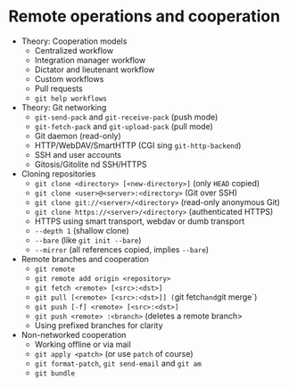 # Remote operations and cooperation
  
  * Theory: Cooperation models
      - Centralized workflow
      - Integration manager workflow
      - Dictator and lieutenant workflow
      - Custom workflows
      - Pull requests
      - `git help workflows`
  * Theory: Git networking
      - `git-send-pack` and `git-receive-pack` (push mode)
      - `git-fetch-pack` and `git-upload-pack` (pull mode)
      - Git daemon (read-only)
      - HTTP/WebDAV/SmartHTTP (CGI sing `git-http-backend`)
      - SSH and user accounts
      - Gitosis/Gitolite nd SSH/HTTPS
  * Cloning repositories
      - `git clone <directory> [<new-directory>]` (only `HEAD` copied)
      - `git clone <user>@<server>:<directory>` (Git over SSH)
      - `git clone git://<server>/<directory>` (read-only anonymous Git)
      - `git clone https://<server>/<directory>` (authenticated HTTPS)
      - HTTPS using smart transport, webdav or dumb transport
      - `--depth 1` (shallow clone)
      - `--bare` (like `git init --bare`)
      - `--mirror` (all references copied, implies `--bare`)
  * Remote branches and cooperation
      - `git remote`
      - `git remote add origin <repository>`
      - `git fetch <remote> [<src>:<dst>]`
      - `git pull [<remote> [<src>:<dst>]] (`git fetch` and `git merge`)
      - `git push [-f] <remote> [<src>:<dst>]`
      - `git push <remote> :<branch>` (deletes a remote branch>
      - Using prefixed branches for clarity
  * Non-networked cooperation
      - Working offline or via mail
      - `git apply <patch>` (or use `patch` of course)
      - `git format-patch`, `git send-email` and `git am`
      - `git bundle`
